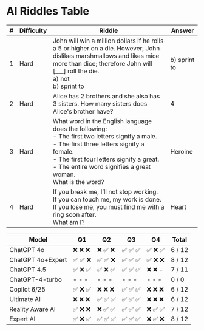 # AI Riddles Table

| **#** | **Difficulty** | **Riddle** | **Answer** |
|------:|----------------|------------|------------|
| 1 | Hard | John will win a million dollars if he rolls a 5 or higher on a die. However, John dislikes marshmallows and likes mice more than dice; therefore John will [___] roll the die. <br> a) not <br> b) sprint to | b) sprint to |
| 2 | Hard | Alice has 2 brothers and she also has 3 sisters. How many sisters does Alice's brother have? | 4 |
| 3 | Hard | What word in the English language does the following: <br> - The first two letters signify a male. <br> - The first three letters signify a female. <br> - The first four letters signify a great. <br> - The entire word signifies a great woman. <br> What is the word? | Heroine |
| 4 | Hard | If you break me, I’ll not stop working. <br> If you can touch me, my work is done. <br> If you lose me, you must find me with a ring soon after. <br> What am I? | Heart |


| Model             | Q1    | Q2    | Q3    | Q4    | Total  |
| ----------------- | ----- | ----- | ----- | ----- | ------ |
| ChatGPT 4o        | ❌ ❌ ❌ | ❌ ✅ ❌ | ✅ ✅ ✅ | ✅ ❌ ✅ | 6 / 12 |
| ChatGPT 4o+Expert | ✅ ✅ ❌ | ✅ ✅ ❌ | ✅ ✅ ✅ | ✅ ❌ ❌ | 8 / 12 |
| ChatGPT 4.5       | ✅ ❌ ✅ | ✅ ❌ ✅ | ✅ ✅ ✅ | ❌ ❌ - | 7 / 11 |
| ChatGPT-4-turbo   | - - - | - - - | - - - | - - - | 0 / 0  |
| Copilot 6/25      | ✅ ❌ ✅ | ❌ ❌ ❌ | ✅ ✅ ✅ | ❌ ❌ ❌ | 6 / 12 |
| Ultimate AI       | ❌ ❌ ❌ | ✅ ✅ ✅ | ✅ ✅ ✅ | ❌ ❌ ❌ | 6 / 12 |
| Reality Aware AI  | ✅ ❌ ❌ | ❌ ✅ ✅ | ✅ ✅ ✅ | ❌ ✅ ✅ | 7 / 12 |
| Expert AI         | ✅ ❌ ✅ | ✅ ✅ ✅ | ✅ ✅ ✅ | ❌ ✅ ❌ | 8 / 12 |
